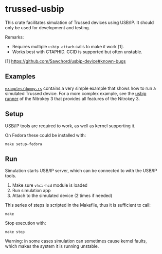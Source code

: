 # trussed-usbip

This crate facilitates simulation of Trussed devices using USB/IP.
It should only be used for development and testing.

Remarks:
- Requires multiple `usbip attach` calls to make it work [1].
- Works best with CTAPHID.  CCID is supported but often unstable.

[1] https://github.com/Sawchord/usbip-device#known-bugs

## Examples

[`examples/dummy.rs`](`examples/dummy.rs`) contains a very simple example that
shows how to run a simulated Trussed device.
For a more complex example, see the [usbip runner][] of the Nitrokey 3 that
provides all features of the Nitrokey 3.

[usbip runner]: https://github.com/Nitrokey/nitrokey-3-firmware/tree/main/runners/usbip

## Setup

USB/IP tools are required to work, as well as kernel supporting it.

On Fedora these could be installed with:
```
make setup-fedora
```

## Run 

Simulation starts USB/IP server, which can be connected to with the USB/IP tools. 
1. Make sure `vhci-hcd` module is loaded
2. Run simulation app
3. Attach to the simulated device (2 times if needed) 

This series of steps is scripted in the Makefile, thus it is sufficient to call:
```
make 
```

Stop execution with:
``` 
make stop
```

Warning: in some cases simulation can sometimes cause kernel faults, which makes the system it is running unstable.
